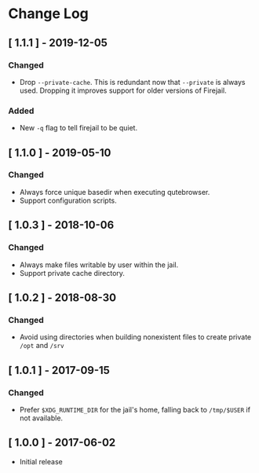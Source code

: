 # Change Log


## [ 1.1.1 ] - 2019-12-05

### Changed
- Drop `--private-cache`. This is redundant now that `--private` is always used. Dropping it improves support for older versions of Firejail.

### Added
- New `-q` flag to tell firejail to be quiet.


## [ 1.1.0 ] - 2019-05-10

### Changed
- Always force unique basedir when executing qutebrowser.
- Support configuration scripts.


## [ 1.0.3 ] - 2018-10-06

### Changed
- Always make files writable by user within the jail.
- Support private cache directory.


## [ 1.0.2 ] - 2018-08-30

### Changed
- Avoid using directories when building nonexistent files to create private `/opt` and `/srv`


## [ 1.0.1 ] - 2017-09-15

### Changed
- Prefer `$XDG_RUNTIME_DIR` for the jail's home, falling back to `/tmp/$USER` if not available.


## [ 1.0.0 ] - 2017-06-02

- Initial release
